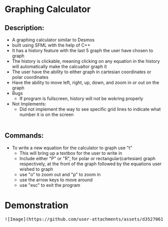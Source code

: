 
# Graphing Calculator 
## Description:
- A graphing calculator similar to Desmos
- built using SFML with the help of C++
- It has a history feature with the last 5 graph the user have chosen to graph
- The history is clickable, meaning clicking on any equation in the history will automatically make the calcualtor graph it
- The user have the ability to either graph in cartesian coordinates or polar coordinates
- Have the ability to move left, right, up, down, and zoom in or out on the graph
- Bugs
  - If program is fullscreen, history will not be wokring properly
- Not Implements:
  - Did not implement the way to see specific grid lines to indicate what number it is on the screen 
<br><br>

## Commands:
- To write a new equation for the calculator to graph use "t"
  - This will bring up a textbox for the user to write in
  - Include either "P" or "R", for polar or rectangular(cartesian) graph respectively, at the front of the graph followed by the equations user wished to graph
  - use "o" to zoom out and "p" to zoom in
  - use the arrow keys to move around
  - use "esc" to exit the program

# **Demonstration**
<pre>
![Image](https://github.com/user-attachments/assets/d3527061-c507-46ec-96d3-ab12b18bce5f)
</pre>




